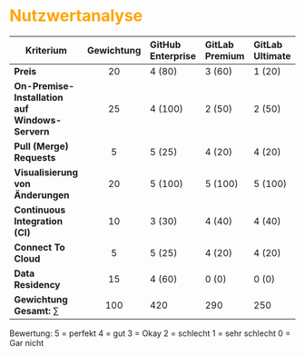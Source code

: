 # <font color = "orange">Nutzwertanalyse</font>
| **Kriterium**                                   | **Gewichtung** | **GitHub Enterprise** | **GitLab Premium** | **GitLab Ultimate** |
| ----------------------------------------------- | :------------: | :-------------------- | :----------------- | :------------------ |
| **Preis**                                       |       20       | 4 (80)                | 3 (60)             | 1 (20)              |
| **On-Premise-Installation auf Windows-Servern** |       25       | 4 (100)               | 2 (50)             | 2 (50)              |
| **Pull (Merge) Requests**                       |       5        | 5 (25)                | 4 (20)             | 4 (20)              |
| **Visualisierung von Änderungen**               |       20       | 5 (100)               | 5 (100)            | 5 (100)             |
| **Continuous Integration (CI)**                 |       10       | 3 (30)                | 4 (40)             | 4 (40)              |
| **Connect To Cloud**                            |       5        | 5 (25)                | 4 (20)             | 4 (20)              |
| **Data Residency**                              |       15       | 4 (60)                | 0 (0)              | 0 (0)               |
| **Gewichtung Gesamt:** $\sum$                   |      100       | 420                   | 290                | 250                 |
Bewertung: 
	5 = perfekt
	4 = gut
	3 = Okay
	2 = schlecht
	1 = sehr schlecht
	0 = Gar nicht